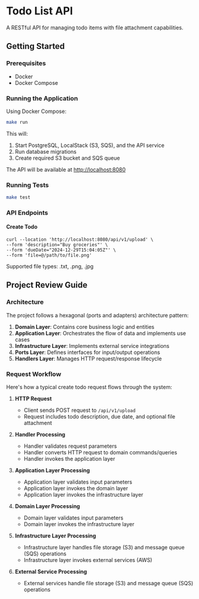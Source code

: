 # Todo List API

A RESTful API for managing todo items with file attachment capabilities.

## Getting Started

### Prerequisites
- Docker
- Docker Compose


### Running the Application
Using Docker Compose:

```bash
make run
```

This will:
1. Start PostgreSQL, LocalStack (S3, SQS), and the API service
2. Run database migrations
3. Create required S3 bucket and SQS queue

The API will be available at [http://localhost:8080](http://localhost:8080)

### Running Tests
```bash
make test
```

### API Endpoints

#### Create Todo

```
curl --location 'http://localhost:8080/api/v1/upload' \
--form 'description="Buy groceries"' \
--form 'dueDate="2024-12-29T15:04:05Z"' \
--form 'file=@/path/to/file.png'
```

Supported file types: .txt, .png, .jpg


## Project Review Guide

### Architecture

The project follows a hexagonal (ports and adapters) architecture pattern:

1. **Domain Layer**: Contains core business logic and entities
2. **Application Layer**: Orchestrates the flow of data and implements use cases
3. **Infrastructure Layer**: Implements external service integrations
4. **Ports Layer**: Defines interfaces for input/output operations
5. **Handlers Layer**: Manages HTTP request/response lifecycle



### Request Workflow

Here's how a typical create todo request flows through the system:

1. **HTTP Request**
   - Client sends POST request to `/api/v1/upload`
   - Request includes todo description, due date, and optional file attachment

2. **Handler Processing** 
    - Handler validates request parameters
    - Handler converts HTTP request to domain commands/queries
    - Handler invokes the application layer

3. **Application Layer Processing**
    - Application layer validates input parameters
    - Application layer invokes the domain layer
    - Application layer invokes the infrastructure layer

4. **Domain Layer Processing**
    - Domain layer validates input parameters
    - Domain layer invokes the infrastructure layer

5. **Infrastructure Layer Processing**
    - Infrastructure layer handles file storage (S3) and message queue (SQS) operations
    - Infrastructure layer invokes external services (AWS)

6. **External Service Processing**
    - External services handle file storage (S3) and message queue (SQS) operations

        